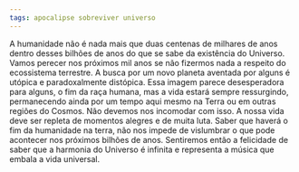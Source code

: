 ```yaml
---
tags: apocalipse sobreviver universo
---
```

A humanidade não é nada mais que duas centenas de milhares de anos dentro desses bilhões de anos do que se sabe da existência do Universo. Vamos perecer nos próximos mil anos se não fizermos nada a respeito do ecossistema terrestre. A busca por um novo planeta aventada por alguns é utópica e paradoxalmente distópica. Essa imagem parece desesperadora para alguns, o fim da raça humana, mas a vida estará sempre ressurgindo, permanecendo ainda por um tempo aqui mesmo na Terra ou em outras regiões do Cosmos.
Não devemos nos incomodar com isso. A nossa vida deve ser repleta de momentos alegres e de muita luta. Saber que haverá o fim da humanidade na terra, não nos impede de vislumbrar o que pode acontecer nos próximos bilhões de anos. Sentiremos então a felicidade de saber que a harmonia do Universo é infinita e representa a música que embala a vida universal.

